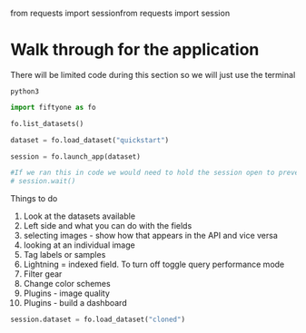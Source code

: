 from requests import sessionfrom requests import session

# Walk through for the application

There will be limited code during this section so we will just use the terminal

```shell
python3
```

```python
import fiftyone as fo

fo.list_datasets()

dataset = fo.load_dataset("quickstart")

session = fo.launch_app(dataset)

#If we ran this in code we would need to hold the session open to prevent the app server from exiting
# session.wait()
```

Things to do
1. Look at the datasets available
2. Left side and what you can do with the fields
3. selecting images - show how that appears in the API and vice versa
4. looking at an individual image
3. Tag labels or samples
4. Lightning = indexed field. To turn off toggle query performance mode
5. Filter gear
6. Change color schemes
7. Plugins - image quality
8. Plugins - build a dashboard


```python
session.dataset = fo.load_dataset("cloned")
```
